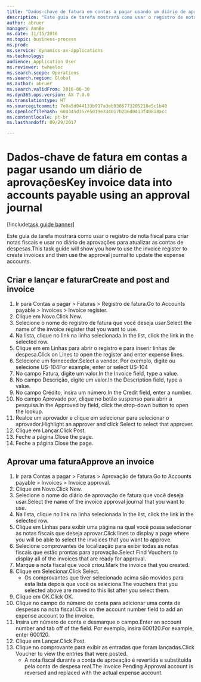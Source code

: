 ```yaml
--- 
title: "Dados-chave de fatura em contas a pagar usando um diário de aprovações"
description: "Este guia de tarefa mostrará como usar o registro de nota fiscal para criar notas fiscais e usar no diário de aprovações para atualizar as contas de despesas."
author: abruer
manager: AnnBe
ms.date: 11/15/2016
ms.topic: business-process
ms.prod: 
ms.service: dynamics-ax-applications
ms.technology: 
audience: Application User
ms.reviewer: twheeloc
ms.search.scope: Operations
ms.search.region: Global
ms.author: abruer
ms.search.validFrom: 2016-06-30
ms.dyn365.ops.version: AX 7.0.0
ms.translationtype: HT
ms.sourcegitcommit: 7e0a5d044133b917a3eb9386773205218e5c1b40
ms.openlocfilehash: 604345d357e5019e334017b2b6d0413f40818acc
ms.contentlocale: pt-br
ms.lasthandoff: 09/29/2017

---
```

# <a name="key-invoice-data-into-accounts-payable-using-an-approval-journal"></a><span data-ttu-id="b6018-103">Dados-chave de fatura em contas a pagar usando um diário de aprovações</span><span class="sxs-lookup"><span data-stu-id="b6018-103">Key invoice data into accounts payable using an approval journal</span></span>

[!include[task guide banner](../../includes/task-guide-banner.md)]

<span data-ttu-id="b6018-104">Este guia de tarefa mostrará como usar o registro de nota fiscal para criar notas fiscais e usar no diário de aprovações para atualizar as contas de despesas.</span><span class="sxs-lookup"><span data-stu-id="b6018-104">This task guide will show you how to use the invoice register to create invoices and then use the approval journal to update the expense accounts.</span></span>


## <a name="create-and-post-and-invoice"></a><span data-ttu-id="b6018-105">Criar e lançar e faturar</span><span class="sxs-lookup"><span data-stu-id="b6018-105">Create and post and invoice</span></span>
1. <span data-ttu-id="b6018-106">Ir para Contas a pagar > Faturas > Registro de fatura.</span><span class="sxs-lookup"><span data-stu-id="b6018-106">Go to Accounts payable > Invoices > Invoice register.</span></span>
2. <span data-ttu-id="b6018-107">Clique em Novo.</span><span class="sxs-lookup"><span data-stu-id="b6018-107">Click New.</span></span>
3. <span data-ttu-id="b6018-108">Selecione o nome do registro de fatura que você deseja usar.</span><span class="sxs-lookup"><span data-stu-id="b6018-108">Select the name of the invoice register that you want to use.</span></span>
4. <span data-ttu-id="b6018-109">Na lista, clique no link na linha selecionada.</span><span class="sxs-lookup"><span data-stu-id="b6018-109">In the list, click the link in the selected row.</span></span>
5. <span data-ttu-id="b6018-110">Clique em em Linhas para abrir o registro e para inserir linhas de despesa.</span><span class="sxs-lookup"><span data-stu-id="b6018-110">Click on Lines to open the register and enter expense lines.</span></span>
6. <span data-ttu-id="b6018-111">Selecione um fornecedor.</span><span class="sxs-lookup"><span data-stu-id="b6018-111">Select a vendor.</span></span> <span data-ttu-id="b6018-112">Por exemplo, digite ou selecione US-104</span><span class="sxs-lookup"><span data-stu-id="b6018-112">For example, enter or select US-104</span></span>
7. <span data-ttu-id="b6018-113">No campo Fatura, digite um valor.</span><span class="sxs-lookup"><span data-stu-id="b6018-113">In the Invoice field, type a value.</span></span>
8. <span data-ttu-id="b6018-114">No campo Descrição, digite um valor.</span><span class="sxs-lookup"><span data-stu-id="b6018-114">In the Description field, type a value.</span></span>
9. <span data-ttu-id="b6018-115">No campo Crédito, insira um número.</span><span class="sxs-lookup"><span data-stu-id="b6018-115">In the Credit field, enter a number.</span></span>
10. <span data-ttu-id="b6018-116">No campo Aprovado por, clique no botão suspenso para abrir a pesquisa.</span><span class="sxs-lookup"><span data-stu-id="b6018-116">In the Approved by field, click the drop-down button to open the lookup.</span></span>
11. <span data-ttu-id="b6018-117">Realce um aprovador e clique em selecionar para selecionar o aprovador.</span><span class="sxs-lookup"><span data-stu-id="b6018-117">Highlight an approver and click Select to select that approver.</span></span>
12. <span data-ttu-id="b6018-118">Clique em Lançar.</span><span class="sxs-lookup"><span data-stu-id="b6018-118">Click Post.</span></span>
13. <span data-ttu-id="b6018-119">Feche a página.</span><span class="sxs-lookup"><span data-stu-id="b6018-119">Close the page.</span></span>
14. <span data-ttu-id="b6018-120">Feche a página.</span><span class="sxs-lookup"><span data-stu-id="b6018-120">Close the page.</span></span>

## <a name="approve-an-invoice"></a><span data-ttu-id="b6018-121">Aprovar uma fatura</span><span class="sxs-lookup"><span data-stu-id="b6018-121">Approve an invoice</span></span>
1. <span data-ttu-id="b6018-122">Ir para Contas a pagar > Faturas > Aprovação de fatura.</span><span class="sxs-lookup"><span data-stu-id="b6018-122">Go to Accounts payable > Invoices > Invoice approval.</span></span>
2. <span data-ttu-id="b6018-123">Clique em Novo.</span><span class="sxs-lookup"><span data-stu-id="b6018-123">Click New.</span></span>
3. <span data-ttu-id="b6018-124">Selecione o nome do diário de aprovação de fatura que você deseja usar.</span><span class="sxs-lookup"><span data-stu-id="b6018-124">Select the name of the invoice approval journal that you want to use.</span></span>
4. <span data-ttu-id="b6018-125">Na lista, clique no link na linha selecionada.</span><span class="sxs-lookup"><span data-stu-id="b6018-125">In the list, click the link in the selected row.</span></span>
5. <span data-ttu-id="b6018-126">Clique em Linhas para exibir uma página na qual você possa selecionar as notas fiscais que deseja aprovar.</span><span class="sxs-lookup"><span data-stu-id="b6018-126">Click lines to display a page where you will be able to select the invoices that you want to approve.</span></span>
6. <span data-ttu-id="b6018-127">Selecione comprovantes de localização para exibir todas as notas fiscais que estão prontas para aprovação.</span><span class="sxs-lookup"><span data-stu-id="b6018-127">Select Find Vouchers to display all of the invoices that are ready for approval.</span></span>
7. <span data-ttu-id="b6018-128">Marque a nota fiscal que você criou.</span><span class="sxs-lookup"><span data-stu-id="b6018-128">Mark the invoice that you created.</span></span>
8. <span data-ttu-id="b6018-129">Clique em Selecionar.</span><span class="sxs-lookup"><span data-stu-id="b6018-129">Click Select.</span></span>
    * <span data-ttu-id="b6018-130">Os comprovantes que tiver selecionado acima são movidos para esta lista depois que você os seleciona.</span><span class="sxs-lookup"><span data-stu-id="b6018-130">The vouchers that you selected above are moved to this list after you select them.</span></span>  
9. <span data-ttu-id="b6018-131">Clique em OK.</span><span class="sxs-lookup"><span data-stu-id="b6018-131">Click OK.</span></span>
10. <span data-ttu-id="b6018-132">Clique no campo do número de conta para adicionar uma conta de despesas na nota fiscal.</span><span class="sxs-lookup"><span data-stu-id="b6018-132">Click on the account number field to add an expense account to the invoice.</span></span>
11. <span data-ttu-id="b6018-133">Insira um número de conta e desmarque o campo.</span><span class="sxs-lookup"><span data-stu-id="b6018-133">Enter an account number and tab off of the field.</span></span> <span data-ttu-id="b6018-134">Por exemplo, insira 600120.</span><span class="sxs-lookup"><span data-stu-id="b6018-134">For example, enter 600120.</span></span>
12. <span data-ttu-id="b6018-135">Clique em Lançar.</span><span class="sxs-lookup"><span data-stu-id="b6018-135">Click Post.</span></span>
13. <span data-ttu-id="b6018-136">Clique no comprovante para exibir as entradas que foram lançadas.</span><span class="sxs-lookup"><span data-stu-id="b6018-136">Click Voucher to view the entries that were posted.</span></span>
    * <span data-ttu-id="b6018-137">A nota fiscal durante a conta de aprovação é revertida e substituída pela conta de despesa real.</span><span class="sxs-lookup"><span data-stu-id="b6018-137">The Invoice Pending Approval account is reversed and replaced with the actual expense account.</span></span>  


